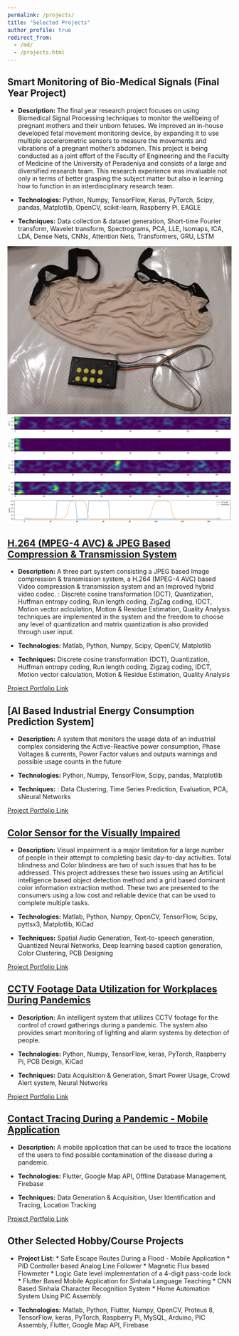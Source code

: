 ```yaml
---
permalink: /projects/
title: "Selected Projects"
author_profile: true
redirect_from: 
  - /md/
  - /projects.html
---
```


<!-- ## AI4COVID (Ongoing)

* **Description:** The final year research project focuses on using Biomedical Signal Processing techniques to monitor the wellbeing of pregnant mothers and their unborn fetuses. We improved an in-house developed fetal movement monitoring device, by expanding it to use multiple accelerometric sensors to measure the movements and vibrations of a pregnant mother’s abdomen. This project is being conducted as a joint effort of the Faculty of Engineering and the Faculty of Medicine of the University of Peradeniya and consists of a large and diversified research team. This research experience was invaluable not only in terms of better grasping the subject matter but also in learning how to function in an interdisciplinary research team. 

* **Technologies:** Python, Numpy, TensorFlow, Keras, PyTorch, Scipy, pandas, Matplotlib, OpenCV, scikit-learn, Raspberry Pi, EAGLE

* **Techniques:** Data collection & dataset generation, Short-time Fourier transform, Wavelet transform,
Spectrograms, PCA, LLE, Isomaps, ICA, LDA, Dense Nets, CNNs, Attention Nets, Transformers, GRU, LSTM -->


## Smart Monitoring of Bio-Medical Signals (Final Year Project)

* **Description:** The final year research project focuses on using Biomedical Signal Processing techniques to monitor the wellbeing of pregnant mothers and their unborn fetuses. We improved an in-house developed fetal movement monitoring device, by expanding it to use multiple accelerometric sensors to measure the movements and vibrations of a pregnant mother’s abdomen. This project is being conducted as a joint effort of the Faculty of Engineering and the Faculty of Medicine of the University of Peradeniya and consists of a large and diversified research team. This research experience was invaluable not only in terms of better grasping the subject matter but also in learning how to function in an interdisciplinary research team. 

* **Technologies:** Python, Numpy, TensorFlow, Keras, PyTorch, Scipy, pandas, Matplotlib, OpenCV, scikit-learn, Raspberry Pi, EAGLE

* **Techniques:** Data collection & dataset generation, Short-time Fourier transform, Wavelet transform,
Spectrograms, PCA, LLE, Isomaps, ICA, LDA, Dense Nets, CNNs, Attention Nets, Transformers, GRU, LSTM

![Device Used for Data Recording](images/device.png "Recording Device")
![Example Impulse Recaretion from One of the Networks](images/spec.png "Imulse Recreation")

## [H.264 (MPEG-4 AVC) & JPEG Based Compression & Transmission System](https://sites.google.com/view/img-vid-system-isuru-pamuditha/image-video-compression-transmission-system)

* **Description:** A three part system consisting a JPEG based Image compression & transmission system, a H.264 (MPEG-4 AVC) based Video compression & transmission system and an Improved hybrid video codec. : Discrete cosine transformation (DCT), Quantization, Huffman entropy coding, Run length coding, ZigZag coding, IDCT, Motion vector aclculation, Motion & Residue Estimation, Quality Analysis techniques are implemented in the system and the freedom to choose any level of quantization and matrix quantization is also provided through user input.

* **Technologies:** Matlab, Python, Numpy, Scipy, OpenCV, Matplotlib

* **Techniques:** Discrete cosine transformation (DCT), Quantization, Huffman entropy coding, Run length coding, Zigzag coding, IDCT, Motion vector calculation, Motion & Residue Estimation, Quality Analysis

[Project Portfolio Link](https://sites.google.com/view/img-vid-system-isuru-pamuditha/image-video-compression-transmission-system)

## [AI Based Industrial Energy Consumption Prediction System]

* **Description:** A system that monitors the usage data of an industrial complex considering the Active-Reactive power consumption, Phase Voltages & currents, Power Factor values and outputs warnings and possible usage counts in the future

* **Technologies:** Python, Numpy, TensorFlow, Scipy, pandas, Matplotlib

* **Techniques:** : Data Clustering, Time Series Prediction, Evaluation, PCA, sNeural Networks

[Project Portfolio Link](https://sites.google.com/view/img-vid-system-isuru-pamuditha/image-video-compression-transmission-system)

## [Color Sensor for the Visually Impaired](https://sites.google.com/view/color-sensor-inventra/color-sensor-for-the-visually-impaired)

* **Description:** Visual impairment is a major limitation for a large number of people in their attempt to completing basic day-to-day activities. Total blindness and Color blindness are two of such issues that has to be addressed. This project addresses these two issues using an Artificial intelligence based object detection method and a grid based dominant color information extraction method. These two are presented to the consumers using a low cost and reliable device that can be used to complete multiple tasks.

* **Technologies:** Matlab, Python, Numpy, OpenCV, TensorFlow, Scipy, pyttsx3, Matplotlib, KiCad

* **Techniques:** Spatial Audio Generation, Text-to-speech generation, Quantized Neural Networks, Deep learning based caption generation, Color Clustering, PCB Designing

[Project Portfolio Link](https://sites.google.com/view/color-sensor-inventra/color-sensor-for-the-visually-impaired)


## [CCTV Footage Data Utilization for Workplaces During Pandemics](https://sites.google.com/view/color-sensor-inventra/color-sensor-for-the-visually-impaired)

* **Description:** An intelligent system that utilizes CCTV footage for the control of crowd gatherings during a pandemic. The system also provides smart monitoring of lighting and alarm systems by detection of people.


* **Technologies:** Python, Numpy, TensorFlow, keras, PyTorch, Raspberry Pi, PCB Design, KiCad

* **Techniques:** Data Acquisition & Generation, Smart Power Usage, Crowd Alert system, Neural Networks

[Project Portfolio Link](https://sites.google.com/view/cctv-footage-utilize-inventra/cctv-footage-data-utilization-for-workplaces-during-pandemics)

## [Contact Tracing During a Pandemic - Mobile Application](https://sites.google.com/view/contact-tracing-covid/contact-tracing-during-a-pandemic-mobile-application)

* **Description:** A mobile application that can be used to trace the locations of the users to find possible contamination of the disease during a pandemic.

* **Technologies:** Flutter, Google Map API, Offline Database Management, Firebase

* **Techniques:** Data Generation & Acquisition, User Identification and Tracing, Location Tracking

[Project Portfolio Link](https://sites.google.com/view/contact-tracing-covid/contact-tracing-during-a-pandemic-mobile-application)

## Other Selected Hobby/Course Projects

* **Project List:** * Safe Escape Routes During a Flood - Mobile Application
                    * PID Controller based Analog Line Follower
                    * Magnetic Flux based Flowmeter
                    * Logic Gate level implementation of a 4-digit pass-code lock
                    * Flutter Based Mobile Application for Sinhala Language Teaching
                    * CNN Based Sinhala Character Recognition System
                    * Home Automation System Using PIC Assembly

* **Technologies:** Matlab, Python, Flutter, Numpy, OpenCV, Proteus 8, TensorFlow, keras, PyTorch, Raspberry Pi, MySQL, Arduino, PIC Assembly, Flutter, Google Map API, Firebase
